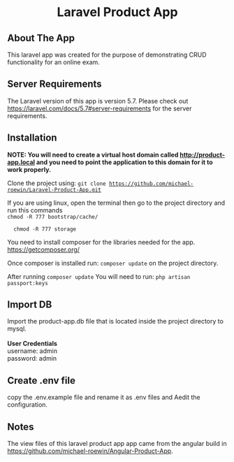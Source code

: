 
<h1  align="center">Laravel Product App</h1>

## About The App
This laravel app was created for the purpose of demonstrating CRUD functionality for an online exam.

## Server Requirements

The Laravel version of this app is version 5.7. Please check out https://laravel.com/docs/5.7#server-requirements
for the server requirements.

## Installation

<b>NOTE: You will need to create a virtual host domain called http://product-app.local and you need to point the application to this domain for it to work properly.</b>

Clone the project using:
<code>git clone https://github.com/michael-roewin/Laravel-Product-App.git</code>

If you are using linux, open the terminal then go to the project directory and run this commands<br>
<code>chmod -R 777 bootstrap/cache/ <br>
&nbsp;chmod -R 777 storage
</code>

You need to install composer for the libraries needed for the app.
https://getcomposer.org/

Once composer is installed run: <code>composer update</code> on the project directory.

After running <code>composer update</code>
You will need to run: <code>php artisan passport:keys</code>


## Import DB
Import the product-app.db file that is located inside the project directory to mysql.<br><br>
<b>User Credentials</b><br>
username: admin<br>
password: admin

## Create  .env file
copy the .env.example file and rename it as .env files and Aedit the configuration.

## Notes
The view files of this laravel product app app came from the angular build in https://github.com/michael-roewin/Angular-Product-App.